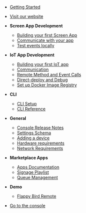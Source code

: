 
* [Getting Started](/getting-started)
* [Visit our website](https://omborigrid.com)

* **Screen App Development**
  * [Building your first Screen App](/app-development/building-your-first-screen-app.md)
  * [Communicate with your app](/app-development/communication.md)
  * [Test events locally](/app-development/testing-events-locally.md)
* **IoT App Development**
  * [Building your first IoT app](/iot-development/creating-your-first-iot-app.md)
  * [Communication](/iot-development/communication.md)
  * [Remote Method and Event Calls](/iot-development/remote-events.md)
  * [Direct-deploy and Debug](/iot-development/direct-deploy-debug.md)
  * [Set up Docker Image Registry](/iot-development/setup-docker-image-registry.md)
* **CLI**
  * [CLI Setup](cli/setup.md)
  * [CLI Reference](/cli/reference.md)
* **General**
  * [Console Release Notes](/console/releasenotes/)
  * [Settings Schema](/general/schema.md)
  * [Adding a device](/general/adding-device.md)
  * [Hardware requirements](/general/hardware-requirements.md)
  * [Network Requirements](/general/network-requirements.md)
* **Marketplace Apps**
  * [Apps Documentation](/apps/)
  * [Signage Playlist](/apps/signage/)
  * [Queue Management](/apps/queue/setting-up)
* **Demo**
  * [Flappy Bird Remote](/demo/flappy-bird)

* [Go to the console](https://console.omborigrid.com/)
